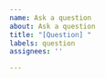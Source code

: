 ```yaml
---
name: Ask a question
about: Ask a question
title: "[Question] "
labels: question
assignees: ''

---
```



